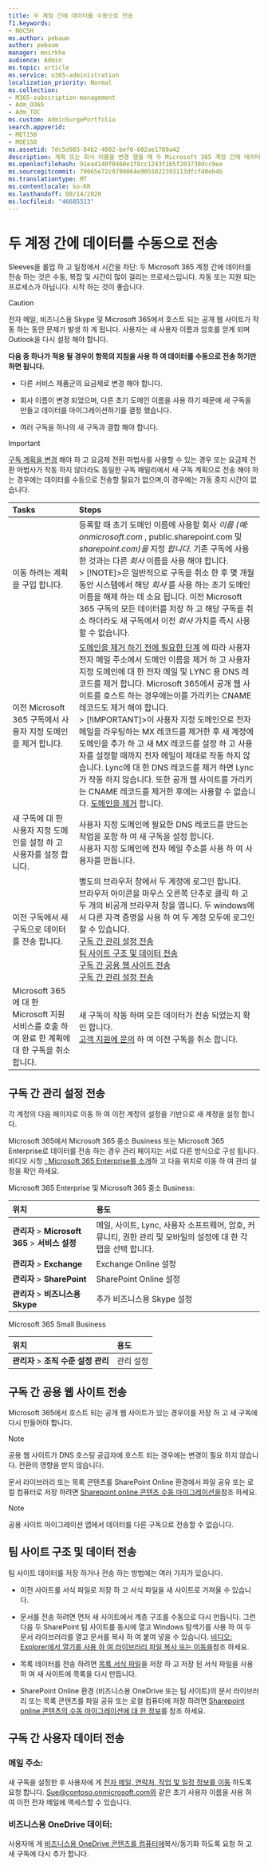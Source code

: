 ```yaml
---
title: 두 계정 간에 데이터를 수동으로 전송
f1.keywords:
- NOCSH
ms.author: pebaum
author: pebaum
manager: mnirkhe
audience: Admin
ms.topic: article
ms.service: o365-administration
localization_priority: Normal
ms.collection:
- M365-subscription-management
- Adm_O365
- Adm_TOC
ms.custom: AdminSurgePortfolio
search.appverid:
- MET150
- MOE150
ms.assetid: 7dc5d983-84b2-4802-bef0-602ae1780a42
description: 계획 또는 회사 이름을 변경 했을 때 두 Microsoft 365 계정 간에 데이터를 수동으로 전송 하거나 여러 구독을 하나로 결합 하는 방법을 알아봅니다.
ms.openlocfilehash: 91ea4140f0460e1f8cc1243f1b5f203738dcc9ee
ms.sourcegitcommit: 79065e72c0799064e9055022393113dfcf40eb4b
ms.translationtype: MT
ms.contentlocale: ko-KR
ms.lasthandoff: 08/14/2020
ms.locfileid: "46685513"
---
```

# <a name="transfer-data-manually-between-two-accounts"></a>두 계정 간에 데이터를 수동으로 전송

Sleeves을 롤업 하 고 일정에서 시간을 차단: 두 Microsoft 365 계정 간에 데이터를 전송 하는 것은 수동, 복잡 및 시간이 많이 걸리는 프로세스입니다. 자동 또는 지원 되는 프로세스가 아닙니다. 시작 하는 것이 좋습니다.
  
> [!CAUTION]
> 전자 메일, 비즈니스용 Skype 및 Microsoft 365에서 호스트 되는 공개 웹 사이트가 작동 하는 동안 문제가 발생 하 게 됩니다. 사용자는 새 사용자 이름과 암호를 얻게 되며 Outlook을 다시 설정 해야 합니다.

**다음 중 하나가 적용 될 경우이 항목의 지침을 사용 하 여 데이터를 수동으로 전송 하기만 하면 됩니다.**
  
- 다른 서비스 제품군의 요금제로 변경 해야 합니다.

- 회사 이름이 변경 되었으며, 다른 초기 도메인 이름을 사용 하기 때문에 새 구독을 만들고 데이터를 마이그레이션하기를 결정 했습니다.

- 여러 구독을 하나의 새 구독과 결합 해야 합니다.

> [!IMPORTANT]
> [구독 계획을 변경](../../commerce/subscriptions/switch-to-a-different-plan.md) 해야 하 고 요금제 전환 마법사를 사용할 수 있는 경우 또는 요금제 전환 마법사가 작동 하지 않더라도 동일한 구독 패밀리에서 새 구독 계획으로 전송 해야 하는 경우에는 데이터를 수동으로 전송할 필요가 없으며,이 경우에는 가동 중지 시간이 없습니다.

|**Tasks**|**Steps**|
|:-----|:-----|
|이동 하려는 계획을 구입 합니다.  <br/> |등록할 때 초기 도메인 이름에 사용할 회사 *이름 (예: onmicrosoft.com* , public.sharepoint.com 및 *sharepoint.com)을* 지정 *합니다.* 기존 구독에 사용한 것과는 다른  *회사*  이름을 사용 해야 합니다.  <br/> > [!NOTE]>은 일반적으로 구독을 취소 한 후 몇 개월 동안 시스템에서 해당  *회사*  를 사용 하는 초기 도메인 이름을 해제 하는 데 소요 됩니다. 이전 Microsoft 365 구독의 모든 데이터를 저장 하 고 해당 구독을 취소 하더라도 새 구독에서 이전  *회사*  가치를 즉시 사용할 수 없습니다.           |
|이전 Microsoft 365 구독에서 사용자 지정 도메인을 제거 합니다.  <br/> | [도메인을 제거 하기 전에 필요한 단계](remove-a-domain.md) 에 따라 사용자 전자 메일 주소에서 도메인 이름을 제거 하 고 사용자 지정 도메인에 대 한 전자 메일 및 LYNC 용 DNS 레코드를 제거 합니다. Microsoft 365에서 공개 웹 사이트를 호스트 하는 경우에는이를 가리키는 CNAME 레코드도 제거 해야 합니다.  <br/> > [!IMPORTANT]>이 사용자 지정 도메인으로 전자 메일을 라우팅하는 MX 레코드를 제거한 후 새 계정에 도메인을 추가 하 고 새 MX 레코드를 설정 하 고 사용자를 설정할 때까지 전자 메일이 제대로 작동 하지 않습니다. Lync에 대 한 DNS 레코드를 제거 하면 Lync가 작동 하지 않습니다. 또한 공개 웹 사이트를 가리키는 CNAME 레코드를 제거한 후에는 사용할 수 없습니다.           [도메인을 제거](remove-a-domain.md) 합니다.  <br/> |
|새 구독에 대 한 사용자 지정 도메인을 설정 하 고 사용자를 설정 합니다.  <br/> | 사용자 지정 도메인에 필요한 DNS 레코드를 만드는 작업을 포함 하 여 새 구독을 설정 합니다.  <br/>  사용자 지정 도메인에 전자 메일 주소를 사용 하 여 사용자를 만듭니다.  <br/> |
|이전 구독에서 새 구독으로 데이터를 전송 합니다.  <br/> | 별도의 브라우저 창에서 두 계정에 로그인 합니다.  <br/>  브라우저 아이콘을 마우스 오른쪽 단추로 클릭 하 고 두 개의 비공개 브라우저 창을 엽니다. 두 windows에서 다른 자격 증명을 사용 하 여 두 계정 모두에 로그인 할 수 있습니다.  <br/> [구독 간 관리 설정 전송](#email) <br/> [팀 사이트 구조 및 데이터 전송](#transfer-team-site-structure-and-data) <br/> [구독 간 공용 웹 사이트 전송](#transfer-a-public-website-between-subscriptions) <br/> [구독 간 관리 설정 전송](#email) <br/> |
|Microsoft 365에 대 한 Microsoft 지원 서비스를 호출 하 여 완료 한 계획에 대 한 구독을 취소 합니다.  <br/> | 새 구독이 작동 하며 모든 데이터가 전송 되었는지 확인 합니다.  <br/>  [고객 지원에 문의](../contact-support-for-business-products.md) 하 여 이전 구독을 취소 합니다.  <br/> |

## <a name="transfer-administrative-settings-between-subscriptions"></a>구독 간 관리 설정 전송

각 계정의 다음 페이지로 이동 하 여 이전 계정의 설정을 기반으로 새 계정을 설정 합니다.
  
Microsoft 365에서 Microsoft 365 중소 Business 또는 Microsoft 365 Enterprise로 데이터를 전송 하는 경우 관리 페이지는 서로 다른 방식으로 구성 됩니다. 비디오 시청 [: Microsoft 365 Enterprise를 소개](https://docs.microsoft.com/microsoft-365/admin/)하 고 다음 위치로 이동 하 여 관리 설정을 확인 하세요.
  
Microsoft 365 Enterprise 및 Microsoft 365 중소 Business:
  
|**위치**|**용도**|
|:-----|:-----|
|**관리자** \> **Microsoft 365** \> **서비스 설정** <br/> |메일, 사이트, Lync, 사용자 소프트웨어, 암호, 커뮤니티, 권한 관리 및 모바일의 설정에 대 한 각 탭을 선택 합니다.  <br/> |
|**관리자** \> **Exchange** <br/> | Exchange Online 설정  <br/> |
|**관리자** \> **SharePoint** <br/> | SharePoint Online 설정  <br/> |
|**관리자** \> **비즈니스용 Skype** <br/> |추가 비즈니스용 Skype 설정  <br/> |

Microsoft 365 Small Business
  
|**위치**|**용도**|
|:-----|:-----|
|**관리자** \> **조직 수준 설정 관리** <br/> |관리 설정  <br/> |

## <a name="transfer-a-public-website-between-subscriptions"></a>구독 간 공용 웹 사이트 전송

Microsoft 365에서 호스트 되는 공개 웹 사이트가 있는 경우이를 저장 하 고 새 구독에 다시 만들어야 합니다.
  
> [!NOTE]
> 공용 웹 사이트가 DNS 호스팅 공급자에 호스트 되는 경우에는 변경이 필요 하지 않습니다. 전환의 영향을 받지 않습니다.
  
문서 라이브러리 또는 목록 콘텐츠를 SharePoint Online 환경에서 파일 공유 또는 로컬 컴퓨터로 저장 하려면 [Sharepoint online 콘텐츠 수동 마이그레이션을](https://go.microsoft.com/fwlink/p/?LinkId=402910)참조 하세요.
  
> [!NOTE]
> 공용 사이트 마이그레이션 앱에서 데이터를 다른 구독으로 전송할 수 없습니다.
  
## <a name="transfer-team-site-structure-and-data"></a>팀 사이트 구조 및 데이터 전송

팀 사이트 데이터를 저장 하거나 전송 하는 방법에는 여러 가지가 있습니다.
  
- 이전 사이트를 서식 파일로 저장 하 고 서식 파일을 새 사이트로 가져올 수 있습니다.

- 문서를 전송 하려면 먼저 새 사이트에서 계층 구조를 수동으로 다시 만듭니다. 그런 다음 두 SharePoint 팀 사이트를 동시에 열고 Windows 탐색기를 사용 하 여 두 문서 라이브러리를 열고 문서를 복사 하 여 붙여 넣을 수 있습니다. [비디오: Explorer에서 열기를 사용 하 여 라이브러리 파일 복사 또는 이동을](https://support.microsoft.com/office/c7c20284-bc94-47f4-9728-d28e9daf0790)참조 하세요.

- 목록 데이터를 전송 하려면 [목록 서식 파일](https://support.microsoft.com/office/c3884ad1-bc49-44b8-b3d6-3bc6a01eb393)을 저장 하 고 저장 된 서식 파일을 사용 하 여 새 사이트에 목록을 다시 만듭니다.

- SharePoint Online 환경 (비즈니스용 OneDrive 또는 팀 사이트)의 문서 라이브러리 또는 목록 콘텐츠를 파일 공유 또는 로컬 컴퓨터에 저장 하려면 [Sharepoint online 콘텐츠의 수동 마이그레이션에 대 한 정보](https://support.microsoft.com/kb/2783484)를 참조 하세요.

## <a name="transfer-users-data-between-subscriptions"></a>구독 간 사용자 데이터 전송

### <a name="email"></a>메일 주소:

새 구독을 설정한 후 사용자에 게 [전자 메일, 연락처, 작업 및 일정 정보를 이동](https://support.microsoft.com/office/0996ece3-57c6-49bc-977b-0d1892e2aacc) 하도록 요청 합니다. Sue@contoso.onmicrosoft.com와 같은 초기 사용자 이름을 사용 하 여 이전 전자 메일에 액세스할 수 있습니다.
  
### <a name="onedrive-for-business-data"></a>비즈니스용 OneDrive 데이터:

사용자에 게 [비즈니스용 OneDrive 콘텐츠를 컴퓨터에](https://support.microsoft.com/office/59b1de2b-519e-4d3a-8f45-51647cf291cd)복사/동기화 하도록 요청 하 고 새 구독에 다시 추가 합니다.
